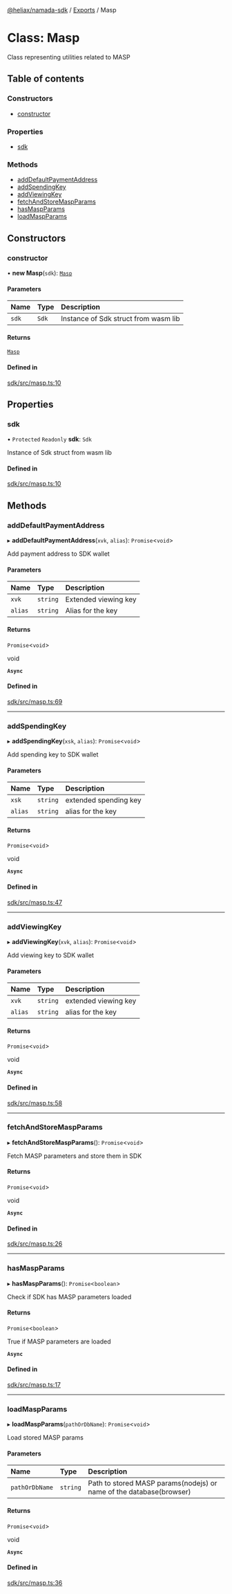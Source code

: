 [@heliax/namada-sdk](../README.md) / [Exports](../modules.md) / Masp

# Class: Masp

Class representing utilities related to MASP

## Table of contents

### Constructors

- [constructor](Masp.md#constructor)

### Properties

- [sdk](Masp.md#sdk)

### Methods

- [addDefaultPaymentAddress](Masp.md#adddefaultpaymentaddress)
- [addSpendingKey](Masp.md#addspendingkey)
- [addViewingKey](Masp.md#addviewingkey)
- [fetchAndStoreMaspParams](Masp.md#fetchandstoremaspparams)
- [hasMaspParams](Masp.md#hasmaspparams)
- [loadMaspParams](Masp.md#loadmaspparams)

## Constructors

### constructor

• **new Masp**(`sdk`): [`Masp`](Masp.md)

#### Parameters

| Name | Type | Description |
| :------ | :------ | :------ |
| `sdk` | `Sdk` | Instance of Sdk struct from wasm lib |

#### Returns

[`Masp`](Masp.md)

#### Defined in

[sdk/src/masp.ts:10](https://github.com/anoma/namada-interface/blob/180f70bc/packages/sdk/src/masp.ts#L10)

## Properties

### sdk

• `Protected` `Readonly` **sdk**: `Sdk`

Instance of Sdk struct from wasm lib

#### Defined in

[sdk/src/masp.ts:10](https://github.com/anoma/namada-interface/blob/180f70bc/packages/sdk/src/masp.ts#L10)

## Methods

### addDefaultPaymentAddress

▸ **addDefaultPaymentAddress**(`xvk`, `alias`): `Promise`\<`void`\>

Add payment address to SDK wallet

#### Parameters

| Name | Type | Description |
| :------ | :------ | :------ |
| `xvk` | `string` | Extended viewing key |
| `alias` | `string` | Alias for the key |

#### Returns

`Promise`\<`void`\>

void

**`Async`**

#### Defined in

[sdk/src/masp.ts:69](https://github.com/anoma/namada-interface/blob/180f70bc/packages/sdk/src/masp.ts#L69)

___

### addSpendingKey

▸ **addSpendingKey**(`xsk`, `alias`): `Promise`\<`void`\>

Add spending key to SDK wallet

#### Parameters

| Name | Type | Description |
| :------ | :------ | :------ |
| `xsk` | `string` | extended spending key |
| `alias` | `string` | alias for the key |

#### Returns

`Promise`\<`void`\>

void

**`Async`**

#### Defined in

[sdk/src/masp.ts:47](https://github.com/anoma/namada-interface/blob/180f70bc/packages/sdk/src/masp.ts#L47)

___

### addViewingKey

▸ **addViewingKey**(`xvk`, `alias`): `Promise`\<`void`\>

Add viewing key to SDK wallet

#### Parameters

| Name | Type | Description |
| :------ | :------ | :------ |
| `xvk` | `string` | extended viewing key |
| `alias` | `string` | alias for the key |

#### Returns

`Promise`\<`void`\>

void

**`Async`**

#### Defined in

[sdk/src/masp.ts:58](https://github.com/anoma/namada-interface/blob/180f70bc/packages/sdk/src/masp.ts#L58)

___

### fetchAndStoreMaspParams

▸ **fetchAndStoreMaspParams**(): `Promise`\<`void`\>

Fetch MASP parameters and store them in SDK

#### Returns

`Promise`\<`void`\>

void

**`Async`**

#### Defined in

[sdk/src/masp.ts:26](https://github.com/anoma/namada-interface/blob/180f70bc/packages/sdk/src/masp.ts#L26)

___

### hasMaspParams

▸ **hasMaspParams**(): `Promise`\<`boolean`\>

Check if SDK has MASP parameters loaded

#### Returns

`Promise`\<`boolean`\>

True if MASP parameters are loaded

**`Async`**

#### Defined in

[sdk/src/masp.ts:17](https://github.com/anoma/namada-interface/blob/180f70bc/packages/sdk/src/masp.ts#L17)

___

### loadMaspParams

▸ **loadMaspParams**(`pathOrDbName`): `Promise`\<`void`\>

Load stored MASP params

#### Parameters

| Name | Type | Description |
| :------ | :------ | :------ |
| `pathOrDbName` | `string` | Path to stored MASP params(nodejs) or name of the database(browser) |

#### Returns

`Promise`\<`void`\>

void

**`Async`**

#### Defined in

[sdk/src/masp.ts:36](https://github.com/anoma/namada-interface/blob/180f70bc/packages/sdk/src/masp.ts#L36)
